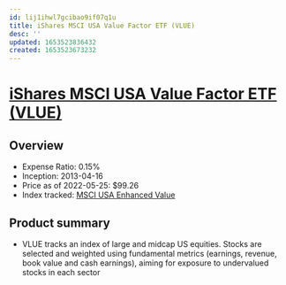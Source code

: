 ```yaml
---
id: lij1ihwl7gcibao9if07q1u
title: iShares MSCI USA Value Factor ETF (VLUE)
desc: ''
updated: 1653523836432
created: 1653523673232
---
```

# [iShares MSCI USA Value Factor ETF (VLUE)](https://etfdb.com/etf/VLUE/#etf-ticker-profile)

## Overview

- Expense Ratio: 0.15%
- Inception: 2013-04-16
- Price as of 2022-05-25: $99.26
- Index tracked: [MSCI USA Enhanced Value](https://etfdb.com/index/msci-usa-enhanced-value/)

## Product summary

- VLUE tracks an index of large and midcap US equities. Stocks are selected and weighted using fundamental metrics (earnings, revenue, book value and cash earnings), aiming for exposure to undervalued stocks in each sector
